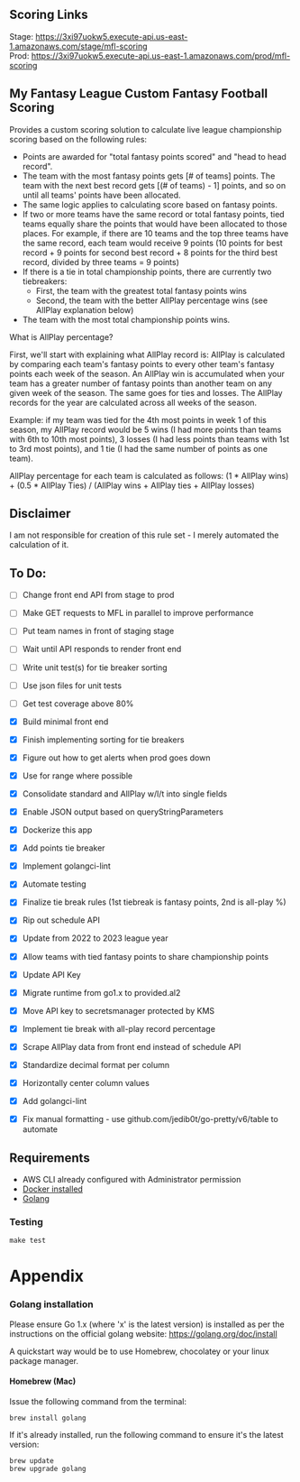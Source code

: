 ## Scoring Links
Stage: https://3xi97uokw5.execute-api.us-east-1.amazonaws.com/stage/mfl-scoring </br>
Prod: https://3xi97uokw5.execute-api.us-east-1.amazonaws.com/prod/mfl-scoring

## My Fantasy League Custom Fantasy Football Scoring

Provides a custom scoring solution to calculate live league championship scoring based on the following rules:
- Points are awarded for "total fantasy points scored" and "head to head record".
- The team with the most fantasy points gets [# of teams] points. The team with the next best record gets [(# of teams) - 1] points, and so on until all teams' points have been allocated.
- The same logic applies to calculating score based on fantasy points.
- If two or more teams have the same record or total fantasy points, tied teams equally share the points that would have been allocated to those places. For example, if there are 10 teams and the top three teams have the same record, each team would receive 9 points (10 points for best record + 9 points for second best record + 8 points for the third best record, divided by three teams = 9 points)
- If there is a tie in total championship points, there are currently two tiebreakers:
  - First, the team with the greatest total fantasy points wins
  - Second, the team with the better AllPlay percentage wins (see AllPlay explanation below)
- The team with the most total championship points wins.

What is AllPlay percentage? 

First, we'll start with explaining what AllPlay record is: AllPlay is calculated by comparing each team's fantasy points to every other team's fantasy points each week of the season. An AllPlay win is accumulated when your team has a greater number of fantasy points than another team on any given week of the season. The same goes for ties and losses. The AllPlay records for the year are calculated across all weeks of the season. 

Example: if my team was tied for the 4th most points in week 1 of this season, my AllPlay record would be 5 wins (I had more points than teams with 6th to 10th most points), 3 losses (I had less points than teams with 1st to 3rd most points), and 1 tie (I had the same number of points as one team).

AllPlay percentage for each team is calculated as follows:
(1 * AllPlay wins) + (0.5 * AllPlay Ties) / (AllPlay wins + AllPlay ties + AllPlay losses)


## Disclaimer
I am not responsible for creation of this rule set - I merely automated the calculation of it.


## To Do:
- [ ] Change front end API from stage to prod 
- [ ] Make GET requests to MFL in parallel to improve performance
- [ ] Put team names in front of staging stage
- [ ] Wait until API responds to render front end
- [ ] Write unit test(s) for tie breaker sorting
- [ ] Use json files for unit tests
- [ ] Get test coverage above 80%
- [x] Build minimal front end
- [x] Finish implementing sorting for tie breakers
- [x] Figure out how to get alerts when prod goes down
- [x] Use for range where possible
- [x] Consolidate standard and AllPlay w/l/t into single fields
- [x] Enable JSON output based on queryStringParameters
- [x] Dockerize this app  
- [x] Add points tie breaker
- [x] Implement golangci-lint
- [x] Automate testing
- [x] Finalize tie break rules (1st tiebreak is fantasy points, 2nd is all-play %)
- [x] Rip out schedule API
- [x] Update from 2022 to 2023 league year
- [x] Allow teams with tied fantasy points to share championship points
- [x] Update API Key
- [x] Migrate runtime from go1.x to provided.al2
- [x] Move API key to secretsmanager protected by KMS
- [x] Implement tie break with all-play record percentage
- [x] Scrape AllPlay data from front end instead of schedule API
- [x] Standardize decimal format per column
- [x] Horizontally center column values
- [x] Add golangci-lint
- [x] Fix manual formatting - use github.com/jedib0t/go-pretty/v6/table to automate


## Requirements

* AWS CLI already configured with Administrator permission
* [Docker installed](https://www.docker.com/community-edition)
* [Golang](https://golang.org)


### Testing

```shell
make test
```

# Appendix

### Golang installation

Please ensure Go 1.x (where 'x' is the latest version) is installed as per the instructions on the official golang website: https://golang.org/doc/install

A quickstart way would be to use Homebrew, chocolatey or your linux package manager.

#### Homebrew (Mac)

Issue the following command from the terminal:

```shell
brew install golang
```

If it's already installed, run the following command to ensure it's the latest version:

```shell
brew update
brew upgrade golang
```
